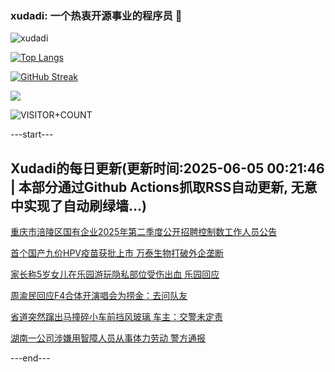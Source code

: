 ### xudadi: 一个热衷开源事业的程序员 👋

![xudadi](https://github-readme-stats-git-masterorgs-github-readme-stats-team.vercel.app/api?username=xudadi)

[![Top Langs](https://github-readme-stats.vercel.app/api/top-langs/?username=xudadi)](https://github.com/anuraghazra/github-readme-stats)

[![GitHub Streak](https://streak-stats.demolab.com?user=xudadi&locale=zh_Hans)](https://git.io/streak-stats)

![](https://raw.githubusercontent.com/xudadi/xudadi/main/assets/github-contribution-grid-snake.svg)

![VISITOR+COUNT](https://komarev.com/ghpvc/?username=xudadi&label=VISITOR+COUNT)


---start---

## Xudadi的每日更新(更新时间:2025-06-05 00:21:46 | 本部分通过Github Actions抓取RSS自动更新, 无意中实现了自动刷绿墙...)

[重庆市涪陵区国有企业2025年第二季度公开招聘控制数工作人员公告](https://www.gongkaoleida.com/article/2432959)

[首个国产九价HPV疫苗获批上市 万泰生物打破外企垄断](https://m.163.com/news/article/K17UMT14051492T3.html)

[家长称5岁女儿在乐园游玩隐私部位受伤出血 乐园回应](https://m.163.com/news/article/K17U4B25051492T3.html)

[周渝民回应F4合体开演唱会为捞金：去问队友](https://m.163.com/news/article/K17S1V9I053469LG.html)

[省道突然蹿出马撞碎小车前挡风玻璃 车主：交警未定责](https://m.163.com/news/article/K17VHPHU05561G0D.html)

[湖南一公司涉嫌用智障人员从事体力劳动 警方通报](https://m.163.com/news/article/K17P9MT10534A4SC.html)

---end---
